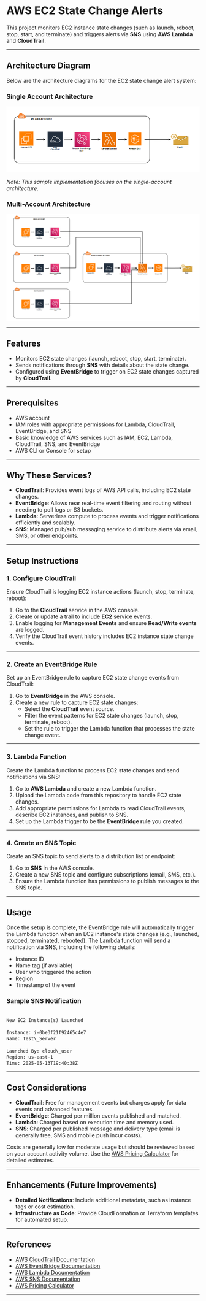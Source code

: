 # AWS EC2 State Change Alerts

This project monitors EC2 instance state changes (such as launch, reboot, stop, start, and terminate) and triggers alerts via **SNS** using **AWS Lambda** and **CloudTrail**.

---

## Architecture Diagram

Below are the architecture diagrams for the EC2 state change alert system:

### Single Account Architecture

![Single Account Architecture](images/Architecture1.png)

*Note: This sample implementation focuses on the single-account architecture.*

### Multi-Account Architecture

![Multi-Account Architecture](images/Architecture2.png)

---

## Features

- Monitors EC2 state changes (launch, reboot, stop, start, terminate).  
- Sends notifications through **SNS** with details about the state change.  
- Configured using **EventBridge** to trigger on EC2 state changes captured by **CloudTrail**.

---

## Prerequisites

- AWS account  
- IAM roles with appropriate permissions for Lambda, CloudTrail, EventBridge, and SNS  
- Basic knowledge of AWS services such as IAM, EC2, Lambda, CloudTrail, SNS, and EventBridge  
- AWS CLI or Console for setup  

---

## Why These Services?

- **CloudTrail**: Provides event logs of AWS API calls, including EC2 state changes.  
- **EventBridge**: Allows near real-time event filtering and routing without needing to poll logs or S3 buckets.  
- **Lambda**: Serverless compute to process events and trigger notifications efficiently and scalably.  
- **SNS**: Managed pub/sub messaging service to distribute alerts via email, SMS, or other endpoints.

---

## Setup Instructions

### 1. **Configure CloudTrail**

Ensure CloudTrail is logging EC2 instance actions (launch, stop, terminate, reboot):

1. Go to the **CloudTrail** service in the AWS console.  
2. Create or update a trail to include **EC2** service events.  
3. Enable logging for **Management Events** and ensure **Read/Write events** are logged.  
4. Verify the CloudTrail event history includes EC2 instance state change events.

---

### 2. **Create an EventBridge Rule**

Set up an EventBridge rule to capture EC2 state change events from CloudTrail:

1. Go to **EventBridge** in the AWS console.  
2. Create a new rule to capture EC2 state changes:  
   - Select the **CloudTrail** event source.  
   - Filter the event patterns for EC2 state changes (launch, stop, terminate, reboot).  
   - Set the rule to trigger the Lambda function that processes the state change event.

---

### 3. **Lambda Function**

Create the Lambda function to process EC2 state changes and send notifications via SNS:

1. Go to **AWS Lambda** and create a new Lambda function.  
2. Upload the Lambda code from this repository to handle EC2 state changes.  
3. Add appropriate permissions for Lambda to read CloudTrail events, describe EC2 instances, and publish to SNS.  
4. Set up the Lambda trigger to be the **EventBridge rule** you created.

---

### 4. **Create an SNS Topic**

Create an SNS topic to send alerts to a distribution list or endpoint:

1. Go to **SNS** in the AWS console.  
2. Create a new SNS topic and configure subscriptions (email, SMS, etc.).  
3. Ensure the Lambda function has permissions to publish messages to the SNS topic.

---

## Usage

Once the setup is complete, the EventBridge rule will automatically trigger the Lambda function when an EC2 instance's state changes (e.g., launched, stopped, terminated, rebooted). The Lambda function will send a notification via SNS, including the following details:

- Instance ID  
- Name tag (if available)  
- User who triggered the action  
- Region  
- Timestamp of the event

### Sample SNS Notification

```

New EC2 Instance(s) Launched

Instance: i-0be3f21f92465c4e7
Name: Test\_Server

Launched By: cloud\_user
Region: us-east-1
Time: 2025-05-13T19:40:38Z

```

---

## Cost Considerations

- **CloudTrail**: Free for management events but charges apply for data events and advanced features.  
- **EventBridge**: Charged per million events published and matched.  
- **Lambda**: Charged based on execution time and memory used.  
- **SNS**: Charged per published message and delivery type (email is generally free, SMS and mobile push incur costs).  

Costs are generally low for moderate usage but should be reviewed based on your account activity volume. Use the [AWS Pricing Calculator](https://calculator.aws/#/) for detailed estimates.

---

## Enhancements (Future Improvements)

- **Detailed Notifications**: Include additional metadata, such as instance tags or cost estimation.  
- **Infrastructure as Code**: Provide CloudFormation or Terraform templates for automated setup.  

---

## References

- [AWS CloudTrail Documentation](https://docs.aws.amazon.com/cloudtrail/index.html)  
- [AWS EventBridge Documentation](https://docs.aws.amazon.com/eventbridge/latest/userguide/what-is-amazon-eventbridge.html)  
- [AWS Lambda Documentation](https://docs.aws.amazon.com/lambda/latest/dg/welcome.html)  
- [AWS SNS Documentation](https://docs.aws.amazon.com/sns/latest/dg/welcome.html)  
- [AWS Pricing Calculator](https://calculator.aws/#/)

---